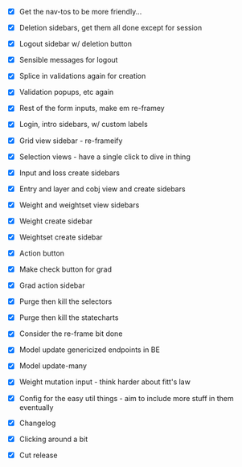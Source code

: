 - [x] Get the nav-tos to be more friendly...
- [x] Deletion sidebars, get them all done except for session
- [x] Logout sidebar w/ deletion button
- [x] Sensible messages for logout
- [x] Splice in validations again for creation

- [x] Validation popups, etc again
- [x] Rest of the form inputs, make em re-framey
- [x] Login, intro sidebars, w/ custom labels

- [x] Grid view sidebar - re-frameify
- [x] Selection views - have a single click to dive in thing

- [x] Input and loss create sidebars
- [x] Entry and layer and cobj view and create sidebars

- [x] Weight and weightset view sidebars
- [x] Weight create sidebar
- [x] Weightset create sidebar
- [x] Action button

- [x] Make check button for grad
- [x] Grad action sidebar
- [x] Purge then kill the selectors
- [x] Purge then kill the statecharts
- [x] Consider the re-frame bit done

- [x] Model update genericized endpoints in BE
- [x] Model update-many

- [x] Weight mutation input - think harder about fitt's law
- [x] Config for the easy util things - aim to include more stuff in them eventually
- [x] Changelog
- [x] Clicking around a bit
- [x] Cut release
